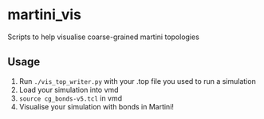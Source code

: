 # martini_vis

Scripts to help visualise coarse-grained martini topologies

## Usage

1) Run `./vis_top_writer.py` with your .top file you used to run a simulation
2) Load your simulation into vmd
3) `source cg_bonds-v5.tcl` in vmd
4) Visualise your simulation with bonds in Martini!

